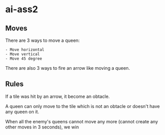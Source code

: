 # ai-ass2
## Moves
There are 3 ways to move a queen:

    - Move horizontal
    - Move vertical
    - Move 45 degree

There are also 3 ways to fire an arrow like moving a queen.
## Rules
If a tile was hit by an arrow, it become an obtacle.

A queen can only move to the tile which is not an obtacle or doesn't have any queen on it.

When all the enemy's queens cannot move any more (cannot create any other moves in 3 seconds), we win